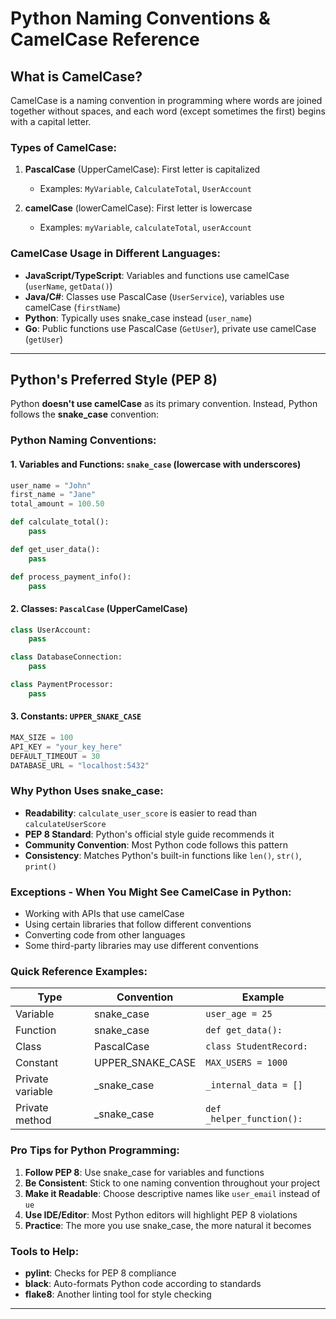 # Python Naming Conventions & CamelCase Reference

## What is CamelCase?

CamelCase is a naming convention in programming where words are joined together without spaces, and each word (except sometimes the first) begins with a capital letter.

### Types of CamelCase:

1. **PascalCase** (UpperCamelCase): First letter is capitalized
   - Examples: `MyVariable`, `CalculateTotal`, `UserAccount`

2. **camelCase** (lowerCamelCase): First letter is lowercase
   - Examples: `myVariable`, `calculateTotal`, `userAccount`

### CamelCase Usage in Different Languages:
- **JavaScript/TypeScript**: Variables and functions use camelCase (`userName`, `getData()`)
- **Java/C#**: Classes use PascalCase (`UserService`), variables use camelCase (`firstName`)
- **Python**: Typically uses snake_case instead (`user_name`)
- **Go**: Public functions use PascalCase (`GetUser`), private use camelCase (`getUser`)

---

## Python's Preferred Style (PEP 8)

Python **doesn't use camelCase** as its primary convention. Instead, Python follows the **snake_case** convention:

### Python Naming Conventions:

#### 1. Variables and Functions: `snake_case` (lowercase with underscores)
```python
user_name = "John"
first_name = "Jane"
total_amount = 100.50

def calculate_total():
    pass

def get_user_data():
    pass

def process_payment_info():
    pass
```

#### 2. Classes: `PascalCase` (UpperCamelCase)
```python
class UserAccount:
    pass

class DatabaseConnection:
    pass

class PaymentProcessor:
    pass
```

#### 3. Constants: `UPPER_SNAKE_CASE`
```python
MAX_SIZE = 100
API_KEY = "your_key_here"
DEFAULT_TIMEOUT = 30
DATABASE_URL = "localhost:5432"
```

### Why Python Uses snake_case:
- **Readability**: `calculate_user_score` is easier to read than `calculateUserScore`
- **PEP 8 Standard**: Python's official style guide recommends it
- **Community Convention**: Most Python code follows this pattern
- **Consistency**: Matches Python's built-in functions like `len()`, `str()`, `print()`

### Exceptions - When You Might See CamelCase in Python:
- Working with APIs that use camelCase
- Using certain libraries that follow different conventions
- Converting code from other languages
- Some third-party libraries may use different conventions

### Quick Reference Examples:

| Type | Convention | Example |
|------|------------|---------|
| Variable | snake_case | `user_age = 25` |
| Function | snake_case | `def get_data():` |
| Class | PascalCase | `class StudentRecord:` |
| Constant | UPPER_SNAKE_CASE | `MAX_USERS = 1000` |
| Private variable | _snake_case | `_internal_data = []` |
| Private method | _snake_case | `def _helper_function():` |

### Pro Tips for Python Programming:
1. **Follow PEP 8**: Use snake_case for variables and functions
2. **Be Consistent**: Stick to one naming convention throughout your project
3. **Make it Readable**: Choose descriptive names like `user_email` instead of `ue`
4. **Use IDE/Editor**: Most Python editors will highlight PEP 8 violations
5. **Practice**: The more you use snake_case, the more natural it becomes

### Tools to Help:
- **pylint**: Checks for PEP 8 compliance
- **black**: Auto-formats Python code according to standards
- **flake8**: Another linting tool for style checking

---